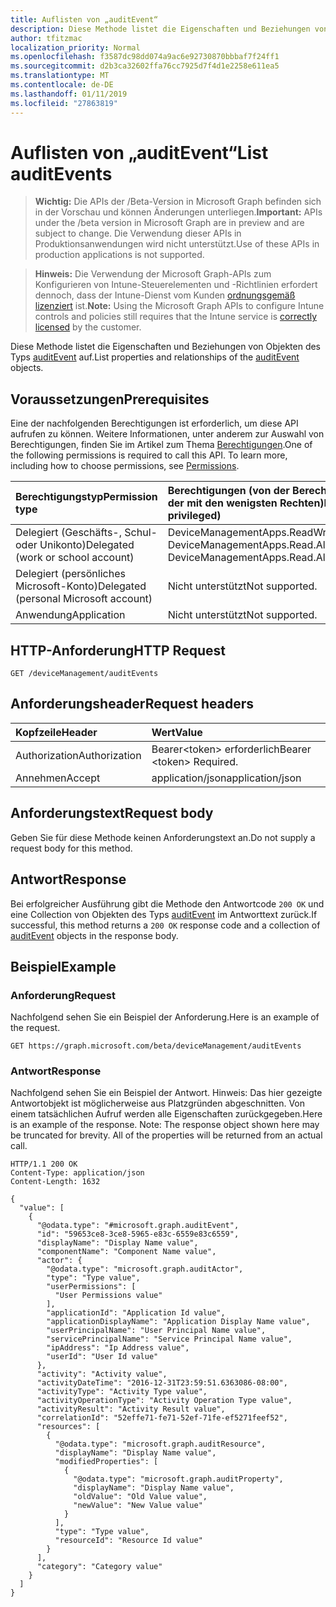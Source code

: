 ```yaml
---
title: Auflisten von „auditEvent“
description: Diese Methode listet die Eigenschaften und Beziehungen von Objekten des Typs auditEvent auf.
author: tfitzmac
localization_priority: Normal
ms.openlocfilehash: f3587dc98dd074a9ac6e92730870bbbaf7f24ff1
ms.sourcegitcommit: d2b3ca32602ffa76cc7925d7f4d1e2258e611ea5
ms.translationtype: MT
ms.contentlocale: de-DE
ms.lasthandoff: 01/11/2019
ms.locfileid: "27863819"
---
```

# <a name="list-auditevents"></a><span data-ttu-id="e9f95-103">Auflisten von „auditEvent“</span><span class="sxs-lookup"><span data-stu-id="e9f95-103">List auditEvents</span></span>

> <span data-ttu-id="e9f95-104">**Wichtig:** Die APIs der /Beta-Version in Microsoft Graph befinden sich in der Vorschau und können Änderungen unterliegen.</span><span class="sxs-lookup"><span data-stu-id="e9f95-104">**Important:** APIs under the /beta version in Microsoft Graph are in preview and are subject to change.</span></span> <span data-ttu-id="e9f95-105">Die Verwendung dieser APIs in Produktionsanwendungen wird nicht unterstützt.</span><span class="sxs-lookup"><span data-stu-id="e9f95-105">Use of these APIs in production applications is not supported.</span></span>

> <span data-ttu-id="e9f95-106">**Hinweis:** Die Verwendung der Microsoft Graph-APIs zum Konfigurieren von Intune-Steuerelementen und -Richtlinien erfordert dennoch, dass der Intune-Dienst vom Kunden [ordnungsgemäß lizenziert](https://go.microsoft.com/fwlink/?linkid=839381) ist.</span><span class="sxs-lookup"><span data-stu-id="e9f95-106">**Note:** Using the Microsoft Graph APIs to configure Intune controls and policies still requires that the Intune service is [correctly licensed](https://go.microsoft.com/fwlink/?linkid=839381) by the customer.</span></span>

<span data-ttu-id="e9f95-107">Diese Methode listet die Eigenschaften und Beziehungen von Objekten des Typs [auditEvent](../resources/intune-auditing-auditevent.md) auf.</span><span class="sxs-lookup"><span data-stu-id="e9f95-107">List properties and relationships of the [auditEvent](../resources/intune-auditing-auditevent.md) objects.</span></span>
## <a name="prerequisites"></a><span data-ttu-id="e9f95-108">Voraussetzungen</span><span class="sxs-lookup"><span data-stu-id="e9f95-108">Prerequisites</span></span>
<span data-ttu-id="e9f95-p102">Eine der nachfolgenden Berechtigungen ist erforderlich, um diese API aufrufen zu können. Weitere Informationen, unter anderem zur Auswahl von Berechtigungen, finden Sie im Artikel zum Thema [Berechtigungen](/graph/permissions-reference).</span><span class="sxs-lookup"><span data-stu-id="e9f95-p102">One of the following permissions is required to call this API. To learn more, including how to choose permissions, see [Permissions](/graph/permissions-reference).</span></span>

|<span data-ttu-id="e9f95-111">Berechtigungstyp</span><span class="sxs-lookup"><span data-stu-id="e9f95-111">Permission type</span></span>|<span data-ttu-id="e9f95-112">Berechtigungen (von der Berechtigung mit den meisten Rechten zu der mit den wenigsten Rechten)</span><span class="sxs-lookup"><span data-stu-id="e9f95-112">Permissions (from most to least privileged)</span></span>|
|:---|:---|
|<span data-ttu-id="e9f95-113">Delegiert (Geschäfts-, Schul- oder Unikonto)</span><span class="sxs-lookup"><span data-stu-id="e9f95-113">Delegated (work or school account)</span></span>|<span data-ttu-id="e9f95-114">DeviceManagementApps.ReadWrite.All, DeviceManagementApps.Read.All</span><span class="sxs-lookup"><span data-stu-id="e9f95-114">DeviceManagementApps.ReadWrite.All, DeviceManagementApps.Read.All</span></span>|
|<span data-ttu-id="e9f95-115">Delegiert (persönliches Microsoft-Konto)</span><span class="sxs-lookup"><span data-stu-id="e9f95-115">Delegated (personal Microsoft account)</span></span>|<span data-ttu-id="e9f95-116">Nicht unterstützt</span><span class="sxs-lookup"><span data-stu-id="e9f95-116">Not supported.</span></span>|
|<span data-ttu-id="e9f95-117">Anwendung</span><span class="sxs-lookup"><span data-stu-id="e9f95-117">Application</span></span>|<span data-ttu-id="e9f95-118">Nicht unterstützt</span><span class="sxs-lookup"><span data-stu-id="e9f95-118">Not supported.</span></span>|

## <a name="http-request"></a><span data-ttu-id="e9f95-119">HTTP-Anforderung</span><span class="sxs-lookup"><span data-stu-id="e9f95-119">HTTP Request</span></span>
<!-- {
  "blockType": "ignored"
}
-->
``` http
GET /deviceManagement/auditEvents
```

## <a name="request-headers"></a><span data-ttu-id="e9f95-120">Anforderungsheader</span><span class="sxs-lookup"><span data-stu-id="e9f95-120">Request headers</span></span>
|<span data-ttu-id="e9f95-121">Kopfzeile</span><span class="sxs-lookup"><span data-stu-id="e9f95-121">Header</span></span>|<span data-ttu-id="e9f95-122">Wert</span><span class="sxs-lookup"><span data-stu-id="e9f95-122">Value</span></span>|
|:---|:---|
|<span data-ttu-id="e9f95-123">Authorization</span><span class="sxs-lookup"><span data-stu-id="e9f95-123">Authorization</span></span>|<span data-ttu-id="e9f95-124">Bearer&lt;token&gt; erforderlich</span><span class="sxs-lookup"><span data-stu-id="e9f95-124">Bearer &lt;token&gt; Required.</span></span>|
|<span data-ttu-id="e9f95-125">Annehmen</span><span class="sxs-lookup"><span data-stu-id="e9f95-125">Accept</span></span>|<span data-ttu-id="e9f95-126">application/json</span><span class="sxs-lookup"><span data-stu-id="e9f95-126">application/json</span></span>|

## <a name="request-body"></a><span data-ttu-id="e9f95-127">Anforderungstext</span><span class="sxs-lookup"><span data-stu-id="e9f95-127">Request body</span></span>
<span data-ttu-id="e9f95-128">Geben Sie für diese Methode keinen Anforderungstext an.</span><span class="sxs-lookup"><span data-stu-id="e9f95-128">Do not supply a request body for this method.</span></span>

## <a name="response"></a><span data-ttu-id="e9f95-129">Antwort</span><span class="sxs-lookup"><span data-stu-id="e9f95-129">Response</span></span>
<span data-ttu-id="e9f95-130">Bei erfolgreicher Ausführung gibt die Methode den Antwortcode `200 OK` und eine Collection von Objekten des Typs [auditEvent](../resources/intune-auditing-auditevent.md) im Antworttext zurück.</span><span class="sxs-lookup"><span data-stu-id="e9f95-130">If successful, this method returns a `200 OK` response code and a collection of [auditEvent](../resources/intune-auditing-auditevent.md) objects in the response body.</span></span>

## <a name="example"></a><span data-ttu-id="e9f95-131">Beispiel</span><span class="sxs-lookup"><span data-stu-id="e9f95-131">Example</span></span>
### <a name="request"></a><span data-ttu-id="e9f95-132">Anforderung</span><span class="sxs-lookup"><span data-stu-id="e9f95-132">Request</span></span>
<span data-ttu-id="e9f95-133">Nachfolgend sehen Sie ein Beispiel der Anforderung.</span><span class="sxs-lookup"><span data-stu-id="e9f95-133">Here is an example of the request.</span></span>
``` http
GET https://graph.microsoft.com/beta/deviceManagement/auditEvents
```

### <a name="response"></a><span data-ttu-id="e9f95-134">Antwort</span><span class="sxs-lookup"><span data-stu-id="e9f95-134">Response</span></span>
<span data-ttu-id="e9f95-p103">Nachfolgend sehen Sie ein Beispiel der Antwort. Hinweis: Das hier gezeigte Antwortobjekt ist möglicherweise aus Platzgründen abgeschnitten. Von einem tatsächlichen Aufruf werden alle Eigenschaften zurückgegeben.</span><span class="sxs-lookup"><span data-stu-id="e9f95-p103">Here is an example of the response. Note: The response object shown here may be truncated for brevity. All of the properties will be returned from an actual call.</span></span>
``` http
HTTP/1.1 200 OK
Content-Type: application/json
Content-Length: 1632

{
  "value": [
    {
      "@odata.type": "#microsoft.graph.auditEvent",
      "id": "59653ce8-3ce8-5965-e83c-6559e83c6559",
      "displayName": "Display Name value",
      "componentName": "Component Name value",
      "actor": {
        "@odata.type": "microsoft.graph.auditActor",
        "type": "Type value",
        "userPermissions": [
          "User Permissions value"
        ],
        "applicationId": "Application Id value",
        "applicationDisplayName": "Application Display Name value",
        "userPrincipalName": "User Principal Name value",
        "servicePrincipalName": "Service Principal Name value",
        "ipAddress": "Ip Address value",
        "userId": "User Id value"
      },
      "activity": "Activity value",
      "activityDateTime": "2016-12-31T23:59:51.6363086-08:00",
      "activityType": "Activity Type value",
      "activityOperationType": "Activity Operation Type value",
      "activityResult": "Activity Result value",
      "correlationId": "52effe71-fe71-52ef-71fe-ef5271feef52",
      "resources": [
        {
          "@odata.type": "microsoft.graph.auditResource",
          "displayName": "Display Name value",
          "modifiedProperties": [
            {
              "@odata.type": "microsoft.graph.auditProperty",
              "displayName": "Display Name value",
              "oldValue": "Old Value value",
              "newValue": "New Value value"
            }
          ],
          "type": "Type value",
          "resourceId": "Resource Id value"
        }
      ],
      "category": "Category value"
    }
  ]
}
```





